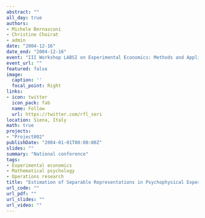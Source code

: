```yaml
---
abstract: ""
all_day: true
authors:
- Michele Bernasconi
- Christine Choirat
- admin
date: "2004-12-16"
date_end: "2004-12-16"
event: "III Workshop LABSI on Experimental Economics: Methods and Applications"
event_url: ""
featured: false
image:
  caption: ''
  focal_point: Right
links:
- icon: twitter
  icon_pack: fab
  name: Follow
  url: https://twitter.com/rfl_seri
location: Siena, Italy
math: true
projects:
- "Project002"
publishDate: "2004-01-01T00:00:00Z"
slides: ""
summary: "National conference"
tags:
- Experimental economics
- Mathematical psychology
- Operations research
title: "Estimation of Separable Representations in Psychophysical Experiments"
url_code: ""
url_pdf: ""
url_slides: ""
url_video: ""
---
```

